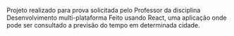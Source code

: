 Projeto realizado para prova solicitada pelo Professor da disciplina Desenvolvimento multi-plataforma
Feito usando React, uma aplicação onde pode ser consultado a previsão do tempo em determinada cidade.